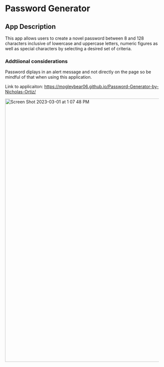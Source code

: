 # Password Generator

## App Description
This app allows users to create a novel password between 8 and 128 characters inclusive of lowercase and uppercase letters, numeric figures as well as special characters by selecting a desired set of criteria.

### Addtiional considerations 
Password diplays in an alert message and not directly on the page
so be mindful of that when using this application.

Link to applicaiton: https://mogleybear06.github.io/Password-Generator-by-Nicholas-Ortiz/

<img width="862" alt="Screen Shot 2023-03-01 at 1 07 48 PM" src="https://user-images.githubusercontent.com/44917761/222240019-26c48f75-ecb7-4afd-9afb-965c0e4038e7.png">


